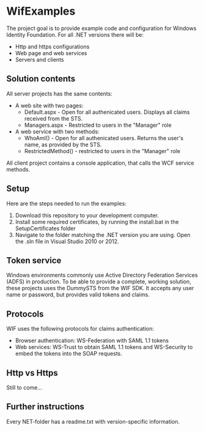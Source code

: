 WifExamples
===========

The project goal is to provide example code and configuration for Windows Identity Foundation. For all .NET versions there will be:
* Http and https configurations
* Web page and web services
* Servers and clients

Solution contents
-----------------
All server projects has the same contents:
* A web site with two pages:
  * Default.aspx - Open for all authenicated users. Displays all claims received from the STS.
  * Managers.aspx - Restricted to users in the "Manager" role
* A web service with two methods:
  * WhoAmI() - Open for all authenicated users. Returns the user's name, as provided by the STS.
  * RestrictedMethod() - restricted to users in the "Manager" role

All client project contains a console application, that calls the WCF service methods.

Setup
-----
Here are the steps needed to run the examples:

1. Download this repository to your development computer.
2. Install some required certificates, by running the install.bat in the SetupCertificates folder
3. Navigate to the folder matching the .NET version you are using. Open the .sln file in Visual Studio 2010 or 2012.

Token service
-------------
Windows environments commonly use Active Directory Federation Services (ADFS) in production. To be able to provide a complete, working solution, these projects uses the DummySTS from the WIF SDK. It accepts any user name or password, but provides valid tokens and claims.  

Protocols
---------
WIF uses the following protocols for claims authentication:
* Browser authentication: WS-Federation with SAML 1.1 tokens
* Web services: WS-Trust to obtain SAML 1.1 tokens and WS-Security to embed the tokens into the SOAP requests.

Http vs Https
-------------
Still to come...


Further instructions
--------------------
Every NET-folder has a readme.txt with version-specific information.
